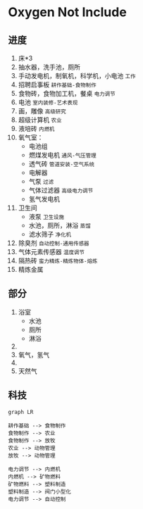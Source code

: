 # Oxygen Not Include

## 进度
1. 床*3
2. 抽水器，洗手池，厕所
3. 手动发电机，制氧机，科学机，小电池 `工作`
4. 招聘启事板 `耕作基础-食物制作`
5. 食物砖，食物加工机，餐桌 `电力调节` 
6. 电池 `室内装修-艺术表现`
7. 画，雕像 `高级研究`
8. 超级计算机 `农业`
9. 液培砖 `内燃机`
10. 氧气室：
    - 电池组
    - 燃煤发电机 `通风-气压管理` 
    - 透气砖 `管道安装-空气系统` 
    - 电解器 
    - 气泵 `过滤`
    - 气体过滤器 `高级电力调节`
    - 氢气发电机
11. 卫生间
    - 液泵 `卫生设施`
    - 水池，厕所，淋浴 `蒸馏`
    - 滤水筛子 `净化机`
12. 除臭剂 `自动控制-通用传感器`
13. 气体元素传感器 `温度调节` 
14. 隔热砖 `蛮力精炼-精炼物体-熔炼` 
15. 精炼金属 

## 部分

1. 浴室
    - 水池
    - 厕所
    - 淋浴
2. 
2. 氧气，氢气
3.  
4. 天然气

## 科技

```mermaid
graph LR

耕作基础 --> 食物制作
食物制作 --> 农业
食物制作 --> 放牧
农业 --> 动物管理
放牧 --> 动物管理

电力调节 --> 内燃机
内燃机 --> 矿物燃料
矿物燃料 --> 塑料制造
塑料制造 --> 阀门小型化
电力调节 --> 自动控制

```